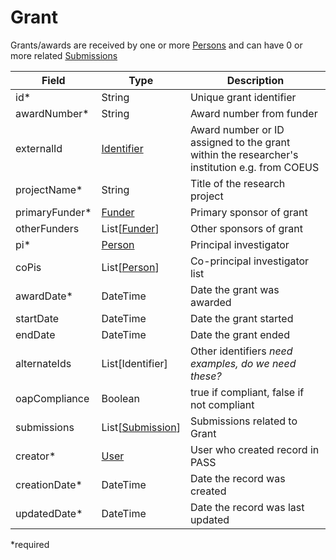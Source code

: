 # Grant

Grants/awards are received by one or more [Persons](Person.md) and can have 0 or more related [Submissions](Submission.md)

| Field  		| Type  		| Description |
| ------------- | ------------- | ------------- |
| id* 			| String 	| Unique grant identifier |
| awardNumber* | String | Award number from funder |
| externalId 	| [Identifier](Identifier.md) | Award number or ID assigned to the grant within the researcher's institution e.g. from COEUS |
| projectName* | String | Title of the research project |
| primaryFunder* | [Funder](Funder.md) | Primary sponsor of grant |
| otherFunders | List[[Funder](Funder.md)] | Other sponsors of grant |
| pi* | [Person](Person.md) | Principal investigator |
| coPis | List[[Person](Person.md)] | Co-principal investigator list |
| awardDate* | DateTime | Date the grant was awarded |
| startDate | DateTime | Date the grant started |
| endDate | DateTime | Date the grant ended |
| alternateIds | List[Identifier] | Other identifiers _need examples, do we need these?_ |
| oapCompliance | Boolean | true if compliant, false if not compliant |
| submissions | List[[Submission](Submission.md)] | Submissions related to Grant |
| creator* | [User](User.md) | User who created record in PASS |
| creationDate* | DateTime | Date the record was created |
| updatedDate* | DateTime | Date the record was last updated |

*required
